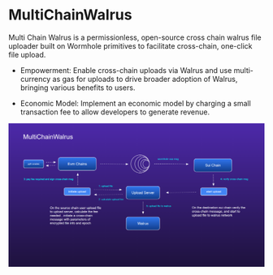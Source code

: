 # MultiChainWalrus

Multi Chain Walrus is a permissionless, open-source cross chain walrus file uploader built on Wormhole primitives to facilitate cross-chain, one-click file upload.

* Empowerment: Enable cross-chain uploads via Walrus and use multi-currency as gas for uploads to drive broader adoption of Walrus, bringing various benefits to users.

* Economic Model: Implement an economic model by charging a small transaction fee to allow developers to generate revenue.

![mcw.png](./images/mcw.png)